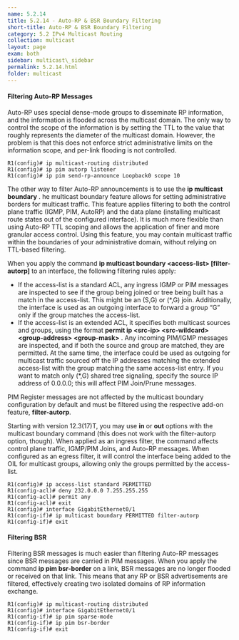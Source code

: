 ```yaml
---
name: 5.2.14
title: 5.2.14 - Auto-RP & BSR Boundary Filtering
short-title: Auto-RP & BSR Boundary Filtering
category: 5.2 IPv4 Multicast Routing
collection: multicast
layout: page
exam: both
sidebar: multicast\_sidebar
permalink: 5.2.14.html
folder: multicast
---
```

#### Filtering Auto-RP Messages
Auto-RP uses special dense-mode groups to disseminate RP information, and the information is flooded across the multicast domain. The only way to control the scope of the information is by setting the TTL to the value that roughly represents the diameter of the multicast domain. However, the problem is that this does not enforce strict administrative limits on the information scope, and per-link flooding is not controlled. 
```
R1(config)# ip multicast-routing distributed
R1(config)# ip pim autorp listener
R1(config)# ip pim send-rp-announce Loopback0 scope 10
```

The other way to filter Auto-RP announcements is to use the **ip multicast boundary** . he multicast boundary feature allows for setting administrative borders for multicast traffic. This feature applies filtering to both the control plane traffic (IGMP, PIM, AutoRP) and the data plane (installing multicast route states out of the configured interface). It is much more flexible than using Auto-RP TTL scoping and allows the application of finer and more granular access control. Using this feature, you may contain multicast traffic within the boundaries of your administrative domain, without relying on TTL-based filtering.

When you apply the command **ip multicast boundary \<access-list\> \[filter-autorp\]** to an interface, the following filtering rules apply:
- If the access-list is a standard ACL, any ingress IGMP or PIM messages are inspected to see if the group being joined or tree being built has a match in the access-list. This might be an (S,G) or (*,G) join. Additionally, the interface is used as an outgoing interface to forward a group “G” only if the group matches the access-list.
- If the access-list is an extended ACL, it specifies both multicast sources and groups, using the format **permit ip \<src-ip\> \<src-wildcard\> \<group-address\> \<group-mask\>** . Any incoming PIM/IGMP messages are inspected, and if both the source and group are matched, they are permitted. At the same time, the interface could be used as outgoing for multicast traffic sourced off the IP addresses matching the extended access-list with the group matching the same access-list entry. If you want to match only (*,G) shared tree signaling, specify the source IP address of 0.0.0.0; this will affect PIM Join/Prune messages.

PIM Register messages are not affected by the multicast boundary configuration by default and must be filtered using the respective add-on feature, **filter-autorp**.

Starting with version 12.3(17)T, you may use **in** or **out** options with the multicast boundary command (this does not work with the filter-autorp option, though). When applied as an ingress filter, the command affects control plane traffic, IGMP/PIM Joins, and Auto-RP messages. When configured as an egress filter, it will control the interface being added to the OIL for multicast groups, allowing only the groups permitted by the access-list.
```
R1(config)# ip access-list standard PERMITTED
R1(config-acl)# deny 232.0.0.0 7.255.255.255
R1(config-acl)# permit any
R1(config-acl)# exit
R1(config)# interface GigabitEthernet0/1
R1(config-if)# ip multicast boundary PERMITTED filter-autorp
R1(config-if)# exit
```
#### Filtering BSR
Filtering BSR messages is much easier than filtering Auto-RP messages since BSR messages are carried in PIM messages. When you apply the command **ip pim bsr-border** on a link, BSR messages are no longer flooded or received on that link. This means that any RP or BSR advertisements are filtered, effectively creating two isolated domains of RP information exchange.
```
R1(config)# ip multicast-routing distributed
R1(config)# interface GigabitEthernet0/1
R1(config-if)# ip pim sparse-mode
R1(config-if)# ip pim bsr-border
R1(config-if)# exit
```


